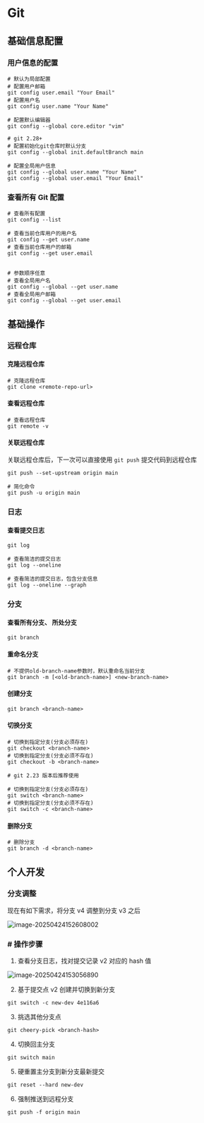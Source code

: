 # Git

## 基础信息配置

### 用户信息的配置

```git
# 默认为局部配置
# 配置用户邮箱
git config user.email "Your Email"
# 配置用户名
git config user.name "Your Name"

# 配置默认编辑器
git config --global core.editor "vim"

# git 2.28+
# 配置初始化git仓库时默认分支
git config --global init.defaultBranch main

# 配置全局用户信息
git config --global user.name "Your Name"
git config --global user.email "Your Email"

```

### 查看所有 Git 配置

```git
# 查看所有配置
git config --list

# 查看当前仓库用户的用户名
git config --get user.name
# 查看当前仓库用户的邮箱
git config --get user.email


# 参数顺序任意
# 查看全局用户名
git config --global --get user.name
# 查看全局用户邮箱
git config --global --get user.email
```

## 基础操作

### 远程仓库

#### 克隆远程仓库

```git
# 克隆远程仓库
git clone <remote-repo-url>
```

#### 查看远程仓库

```git
# 查看远程仓库
git remote -v
```

#### 关联远程仓库

关联远程仓库后，下一次可以直接使用 `git push` 提交代码到远程仓库

```git
git push --set-upstream origin main

# 简化命令
git push -u origin main
```

### 日志

#### 查看提交日志

```git
git log

# 查看简洁的提交日志
git log --oneline

# 查看简洁的提交日志，包含分支信息
git log --oneline --graph
```

### 分支

#### 查看所有分支、 所处分支

```git
git branch

```

#### 重命名分支

```git
# 不提供old-branch-name参数时，默认重命名当前分支
git branch -m [<old-branch-name>] <new-branch-name>
```

#### 创建分支

```git
git branch <branch-name>
```

#### 切换分支

```git
# 切换到指定分支(分支必须存在)
git checkout <branch-name>
# 切换到指定分支(分支必须不存在)
git checkout -b <branch-name>

# git 2.23 版本后推荐使用

# 切换到指定分支(分支必须存在)
git switch <branch-name>
# 切换到指定分支(分支必须不存在)
git switch -c <branch-name>
```

#### 删除分支

```git
# 删除分支
git branch -d <branch-name>
```

## 个人开发

### 分支调整

现在有如下需求，将分支 v4 调整到分支 v3 之后

<img src="/home/Tomatos/Projects/GithubProjects/MyBlog/docs/env-config/tools/git/assets/image-20250424152608002.png" alt="image-20250424152608002"  />

### # 操作步骤

1. 查看分支日志，找对提交记录 v2 对应的 hash 值

![image-20250424153056890](/home/Tomatos/Projects/GithubProjects/MyBlog/docs/env-config/tools/git/assets/image-20250424153056890.png)

2. 基于提交点 v2 创建并切换到新分支

```git
git switch -c new-dev 4e116a6
```

3. 挑选其他分支点

```
git cheery-pick <branch-hash>
```

4. 切换回主分支

```git
git switch main
```

5. 硬重置主分支到新分支最新提交

```git
git reset --hard new-dev
```

6. 强制推送到远程分支

```git
git push -f origin main
```
